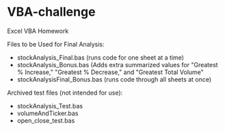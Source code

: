 # VBA-challenge
Excel VBA Homework

Files to be Used for Final Analysis:
- stockAnalysis_Final.bas (runs code for one sheet at a time)
- stockAnalysis_Bonus.bas (Adds extra summarized values for "Greatest % Increase," "Greatest % Decrease," and "Greatest Total Volume"
- stockAnalysisFinal_Bonus.bas (runs code through all sheets at once)

Archived test files (not intended for use):
- stockAnalysis_Test.bas
- volumeAndTicker.bas
- open_close_test.bas
